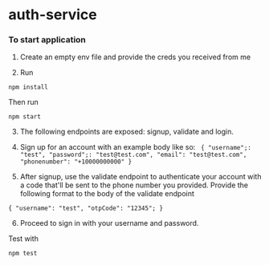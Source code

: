 # auth-service

### To start application

1. Create an empty env file and provide the creds you received from me

2. Run

`npm install` 

Then run

`npm start`

3. The following endpoints are exposed: signup, validate and login.

4. Sign up for an account with an example body like so:
` 
  {
    "username";: "test",
    "password";: "test@test.com",
    "email": "test@test.com",
    "phonenumber": "+10000000000"
  }
`

5. After signup, use the validate endpoint to authenticate your account with a code that'll be sent to the phone number you provided.
Provide the following format to the body of the validate endpoint

`
  {
    "username": "test",
    "otpCode": "12345";
  }
`

6. Proceed to sign in with your username and password.



Test with

`npm test`
